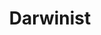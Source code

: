 ---
layout: cover
title: Darwinist
hero_image: /assets/hospital-ward.jpg
hero_tagline: "Empowering Healthcare with Seamless Technology"
hero_subtext: "We integrate, distribute, and support world-class medical software for hospitals and clinics."
cards_title: "Our Technologies"
cards_widget:
  - title: DICOM Solutions
    description: Best-in-class applications for radiology and medical imaging.
    image: /assets/images/dicom-logo.png
  - title: HL7 FHIR Integration
    description: Seamless interoperability with modern healthcare standards.
    image: /assets/images/fhir-logo.png
  - title: Secure Cloud Deployment
    description: Scalable, compliant, and secure cloud solutions for healthcare.
    image: /assets/images/azure-logo.png
  - title: Laurel Bridge Software
    description: Dicom Interoperability and Routing solutions
    image: /assets/images/laurel-bridge-logo.png
  - title: medDream Radiology Viewer
    description: Zero Footprint, HTML5 medical imaging viewer.
    image: /assets/images/meddream-logo.png
  - title: Python
    description: The worlds most popular programming language.
    image: /assets/images/python-logo.png
  - title: Flask
    description: A web and api framework for Python.
    image: /assets/images/flask-logo.png
  - title: Bootstrap
    description: A simple yet powerful web display framework.
    image: /assets/images/bootstrap-logo.png
about_text: true
about_title: "Next-generation clinical information system purpose-built for the realities of modern care delivery."

about_items:
  - title: "Clinical Information System"
    image: "assets/images/letterboxes/clinical-information-system.png"
    strapline: "FHIR-native clinical data and workflow backbone"
    cost: "£1 per patient per year"
    features:
      - "Rapid pathway development"
      - "Built on FHIR UK Core from day one"
      - "End-to-end patient record management"
      - "Seamless interoperability"
      - "Zero integration fees or consulting overhead"

  - title: "Radiology Module"
    image: "assets/images/letterboxes/radiology.png"
    strapline: "A single open-standard system for radiology"
    cost: "+£1 per patient per year"
    features:
      - "Built on DicomWeb open standard"
      - "Enables advanced teleradiology workflows"
      - "Integrates AI as teleradiology services"
      - "High-performance image viewer"
      - "AI Medical device authoring tools"
    


  - title: "Summary AI Module"
    image: "assets/images/letterboxes/ai_summary.png"
    strapline: "Longitudinal patient record summaries"
    cost: "+£1 per patient per year"
    features:
      - "Clinician-validated summaries"
      - "Discharge notes, letters & care plans"
      - "Doctor in the loop AI workflows"
      - "Fully auditable AI pathways"
      - "AI Medical device authoring tools"



about_items_old:
  - icon: "fas fa-cogs"
    title: "Technical Integration"
    text: "Darwinist offers a streamlined solution for implementing game changing healthcare software tools into clinical settings. We simplify the deployment and management of multiple concurrent applications, using our engineering expertise to provide seamless integration into existing IT systems."
  - icon: "fas fa-handshake"
    title: "Strategic Partnership"
    text: "We recognise the position of hospital IT and procurement teams as key stakeholders in the implementation and adoption of new technologies. By bringing together a fragmented market and standardising deployment workflows, we reduce in house technical burdens and drive compelling business cases for hospital management."
  - icon: "fas fa-cloud"
    title: "Flexible Solutions"
    text: "Darwinist provides flexible, scalable, and compliant integration solutions. Whether on-premises or in the cloud, we provide the technical expertise needed to bring cutting-edge solutions to healthcare systems of all sizes."
gallery:
  - /assets/bolton-mri-scanner.jpg
  - /assets/radiographer-buckinghamshire.jpg
cta_text: Ready to transform your healthcare IT?
cta_button: Contact Us
cta_link: mailto:info@darwinist.io
---